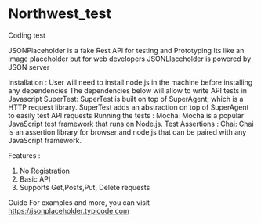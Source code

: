 # Northwest_test
Coding test 

JSONPlaceholder is a fake Rest API for testing and Prototyping
Its like an image placeholder but for web developers
JSONLlaceholder is powered by JSON server

Installation : 
User will need to install node.js in the machine before installing any dependencies
The dependencies below will allow to write API tests in Javascript
SuperTest: SuperTest is built on top of SuperAgent, which is a HTTP request library. SuperTest adds an abstraction on top of SuperAgent to easily test API requests
Running the tests : 
Mocha: Mocha is a popular JavaScript test framework that runs on Node.js.
Test Assertions :
Chai: Chai is an assertion library for browser and node.js that can be paired with any JavaScript framework.

Features : 
1) No Registration
2) Basic API
3) Supports Get,Posts,Put, Delete requests

Guide
For examples and more, you can visit https://jsonplaceholder.typicode.com
